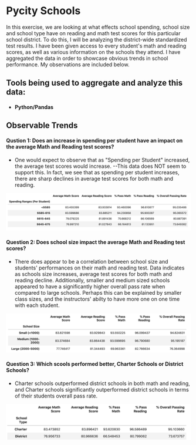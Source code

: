 # Pycity Schools 
In this exercise, we are looking at what effects school spending, school size and school type have on reading and math test scores for this particular school district. To do this, I will be analyzing the district-wide standardized test results. I have been given access to every student's math and reading scores, as well as various information on the schools they attend. I have aggregated the data in order to showcase obvious trends in school performance. My observations are included below.

## Tools being used to aggregate and analyze this data:
- #### Python/Pandas

## Observable Trends
#### Qustion 1: Does an increase in spending per student have an impact on the average Math and Reading test scores?

- One would expect to observe that as "Spending per Student" increased, the average test scores would increase. --This data does NOT seem to support this. In fact, we see that as spending per student increases, there are sharp declines in average test scores for both math and reading.

![scores_by_spending](PyCitySchools/images/scores_by_school_spending.png)
<br>
#### Question 2: Does school size impact the average Math and Reading test scores?

- There does appear to be a correlation between school size and students' performances on their math and reading test. Data indicates as schools size increases, average test scores for both math and reading decline. Additionally, smaller and medium sized schools appeared to have a significantly higher overall pass rate when compared to large schools. Perhaps this can be explained by smaller class sizes, and the instructors' abilty to have more one on one time with each student.

![scores_by_spending](PyCitySchools/images/scores_by_size.png)
<br>
#### Question 3: Which scools performed better, Charter Schools or District Schools?
- Charter schools outperformed district schools in both math and reading, and Charter schools significantly outperformed district schools in terms of their students overall pass rate.

![scores_by_spending](PyCitySchools/images/scores_by_school_type.png)





